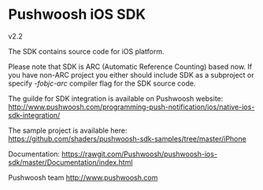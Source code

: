 Pushwoosh iOS SDK
=====================

v2.2

The SDK contains source code for iOS platform.

Please note that SDK is ARC (Automatic Reference Counting) based now. If you have non-ARC project you either should include SDK as a subproject or specify *-fobjc-arc* compiler flag for the SDK source code.

The guilde for SDK integration is available on Pushwoosh website:  
http://www.pushwoosh.com/programming-push-notification/ios/native-ios-sdk-integration/

The sample project is available here:  
https://github.com/shaders/pushwoosh-sdk-samples/tree/master/iPhone

Documentation:
https://rawgit.com/Pushwoosh/pushwoosh-ios-sdk/master/Documentation/index.html

Pushwoosh team
http://www.pushwoosh.com

